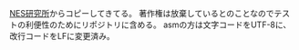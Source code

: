 [NES研究所](http://hp.vector.co.jp/authors/VA042397/nes/sample.html)からコピーしてきてる。
著作権は放棄しているとのことなのでテストの利便性のためにリポジトリに含める。
asmの方は文字コードをUTF-8に、改行コードをLFに変更済み。
